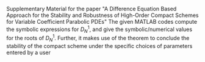Supplementary Material for the paper "A Difference Equation Based Approach for the Stability and Robustness of High-Order Compact Schemes for Variable Coefficient Parabolic PDEs"
The given MATLAB codes compute the symbolic expressions for $D^1_N$, and give the symbolic/numerical values for the roots of $D^1_N$. Further, it makes use of the theorem to conclude the stability of the compact scheme under the specific choices of parameters entered by a user
